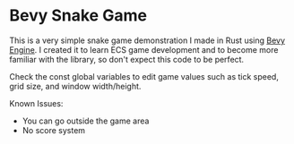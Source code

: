 # Bevy Snake Game
This is a very simple snake game demonstration I made in Rust
using [Bevy Engine](https://bevyengine.org/). I created it to learn
ECS game development and to become more familiar with the library,
so don't expect this code to be perfect.

Check the const global variables to edit game values such as tick speed,
grid size, and window width/height.

Known Issues:
- You can go outside the game area
- No score system
